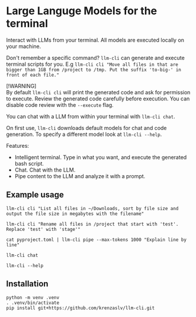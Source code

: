 # Large Languge Models for the terminal

Interact with LLMs from your terminal. All models are executed locally on your machine.

Don't remember a specific command? `llm-cli` can generate and execute terminal scripts for you. E.g `llm-cli cli "Move all files in that are bigger than 1GB from /project to /tmp. Put the suffix 'to-big-' in front of each file."`

[!WARNING]  
By default `llm-cli cli` will print the generated code and ask for permission to execute. Review the generated code carefully before execution. You can disable code review with the `--execute` flag.

You can chat with a LLM from within your terminal with `llm-cli chat`.

On first use, `llm-cli` downloads default models for chat and code generation. To specify a different model look at `llm-cli --help`.

Features:

- Intelligent terminal. Type in what you want, and execute the generated bash script.
- Chat. Chat with the LLM.
- Pipe content to the LLM and analyze it with a prompt.

## Example usage

```
llm-cli cli "List all files in ~/Downloads, sort by file size and output the file size in megabytes with the filename"

llm-cli cli "Rename all files in /project that start with 'test'. Replace 'test' with 'stage'"

cat pyproject.toml | llm-cli pipe --max-tokens 1000 "Explain line by line"

llm-cli chat

llm-cli --help
```

## Installation

```
python -m venv .venv
. .venv/bin/activate
pip install git+https://github.com/krenzaslv/llm-cli.git
```
